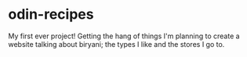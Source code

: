 # odin-recipes
My first ever project! Getting the hang of things
I'm planning to create a website talking about biryani; the types I like and the stores I go to.
